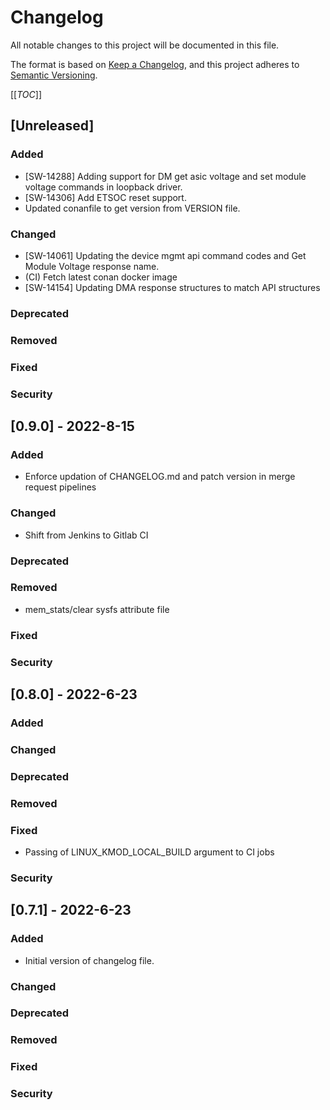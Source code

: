 # Changelog
All notable changes to this project will be documented in this file.

The format is based on [Keep a Changelog](https://keepachangelog.com/en/1.0.0/),
and this project adheres to [Semantic Versioning](https://semver.org/spec/v2.0.0.html).

[[_TOC_]]

## [Unreleased]
### Added
- [SW-14288] Adding support for DM get asic voltage and set module voltage commands in loopback driver.
- [SW-14306] Add ETSOC reset support.
- Updated conanfile to get version from VERSION file.
### Changed
- [SW-14061] Updating the device mgmt api command codes and Get Module Voltage response name.
- (CI) Fetch latest conan docker image
- [SW-14154] Updating DMA response structures to match API structures
### Deprecated
### Removed
### Fixed
### Security

## [0.9.0] - 2022-8-15
### Added
- Enforce updation of CHANGELOG.md and patch version in merge request pipelines
### Changed
- Shift from Jenkins to Gitlab CI
### Deprecated
### Removed
- mem_stats/clear sysfs attribute file
### Fixed
### Security

## [0.8.0] - 2022-6-23
### Added
### Changed
### Deprecated
### Removed
### Fixed
- Passing of LINUX_KMOD_LOCAL_BUILD argument to CI jobs
### Security

## [0.7.1] - 2022-6-23
### Added
- Initial version of changelog file.
### Changed
### Deprecated
### Removed
### Fixed
### Security
